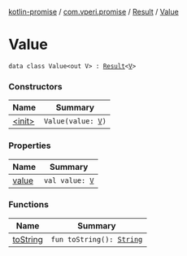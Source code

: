 [kotlin-promise](../../../index.md) / [com.vperi.promise](../../index.md) / [Result](../index.md) / [Value](./index.md)

# Value

`data class Value<out V> : `[`Result`](../index.md)`<`[`V`](index.md#V)`>`

### Constructors

| Name | Summary |
|---|---|
| [&lt;init&gt;](-init-.md) | `Value(value: `[`V`](index.md#V)`)` |

### Properties

| Name | Summary |
|---|---|
| [value](value.md) | `val value: `[`V`](index.md#V) |

### Functions

| Name | Summary |
|---|---|
| [toString](to-string.md) | `fun toString(): `[`String`](https://kotlinlang.org/api/latest/jvm/stdlib/kotlin/-string/index.html) |
